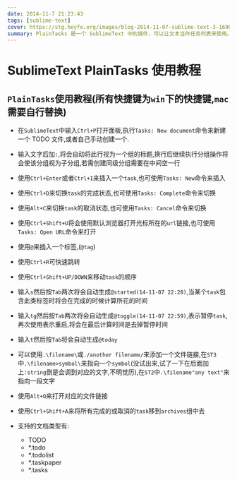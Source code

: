 ```yaml
---
date: 2014-11-7 21:23:43
tags: [sublime-text]
cover: https://stg.heyfe.org/images/blog-2014-11-07-sublime-text-3-1690763493754.png
summary: PlainTasks 是一个 SublimeText 中的插件，可以让文本当作任务列表来使用。
---
```


# SublimeText PlainTasks 使用教程

## `PlainTasks`使用教程(所有快捷键为`win`下的快捷键,`mac`需要自行替换)

-   在`SublimeText`中输入`Ctrl+P`打开面板,执行`Tasks: New document`命令来新建一个 TODO 文件,或者自己手动创建一个.

-   输入文字后加`:`,将会自动将此行视为一个组的标题,换行后继续执行分组操作将会使该分组视为子分组,若需创建同级分组需要在中间空一行

-   使用`Ctrl+Enter`或者`Ctrl+I`来插入一个`task`,也可使用`Tasks: New`命令来插入

-   使用`Ctrl+D`来切换`task`的完成状态,也可使用`Tasks: Complete`命令来切换

-   使用`Alt+C`来切换`task`的取消状态,也可使用`Tasks: Cancel`命令来切换

-   使用`Ctrl+Shift+U`将会使用默认浏览器打开光标所在的`url`链接,也可使用`Tasks: Open URL`命令来打开

-   使用`@`来插入一个标签,(`@tag`)

-   使用`Ctrl+R`可快速跳转

-   使用`Ctrl+Shift+UP/DOWN`来移动`task`的顺序

-   输入`s`然后按`Tab`两次将会自动生成`@started(14-11-07 22:28)`,当某个`task`包含此类标签时将会在完成的时候计算所花的时间

-   输入`tg`然后按`Tab`两次将会自动生成`@toggle(14-11-07 22:59)`,表示暂停`task`,再次使用表示重启,将会在最后计算时间是去掉暂停时间

-   输入`t`然后按`Tab`将会自动生成`@today`

-   可以使用`.\filename\`或`./another filename/`来添加一个文件链接,在`ST3`中`.\filename>symbol\`来指向一个`symbol`(没试出来,试了一下在后面加上`:string`倒是会调到对应的文字,不明觉历),在`ST2`中`.\filename"any text"`来指向一段文字

-   使用`Alt+O`来打开对应的文件链接

-   使用`Ctrl+Shift+A`来将所有完成的或取消的`task`移到`archives`组中去

-   支持的文档类型有:
    -   TODO
    -   \*.todo
    -   \*.todolist
    -   \*.taskpaper
    -   \*.tasks
